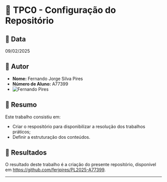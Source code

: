 # 📌 TPC0 - Configuração do Repositório

## 📅 Data
09/02/2025

## 👤 Autor
- **Nome:** Fernando Jorge Silva Pires
- **Número de Aluno:** A77399
- ![Fernando Pires](../fernandopires.jpg)

## 📖 Resumo
Este trabalho consistiu em:
- Criar o respositório para disponibilizar a resolução dos trabalhos práticos;
- Definir a estruturação dos conteúdos.

## 📂 Resultados
O resultado deste trabalho é a criação do presente repositório, disponível em https://github.com/ferjpires/PL2025-A77399.

---
